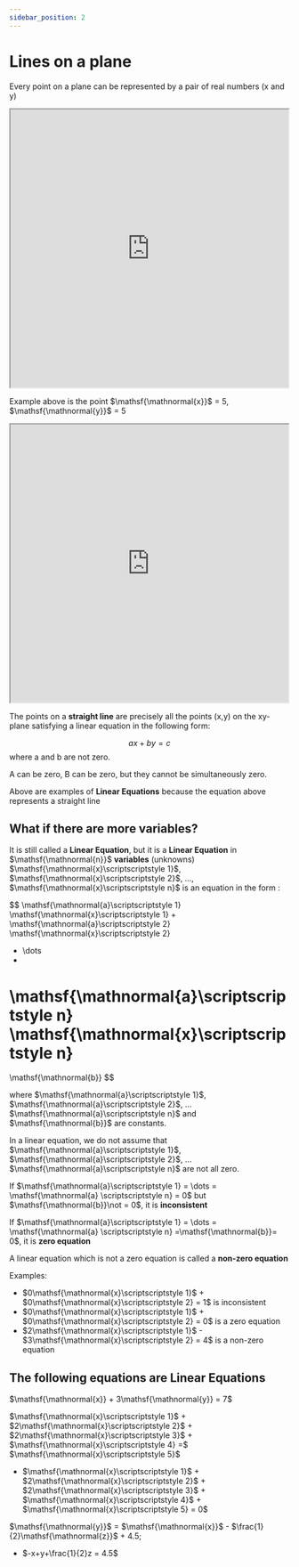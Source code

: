 ```yaml
---
sidebar_position: 2
---
```


# Lines on a plane

Every point on a plane can be represented by a pair of real numbers (x and y)

<iframe src="https://www.desmos.com/calculator/2szpwzyjqv?embed" width="500" height="500"></iframe>

Example above is the point $\mathsf{\mathnormal{x}}$ = 5, $\mathsf{\mathnormal{y}}$ = 5

<iframe src="https://www.desmos.com/calculator/yaz1b9vj9q?embed" width="500" height="500"></iframe>

The points on a **straight line** are precisely all the points (x,y) on the xy-plane satisfying a linear equation in the following form:

$$
ax + by = c
$$
where a and b are not zero.

A can be zero, B can be zero, but they cannot be simultaneously zero.

Above are examples of **Linear Equations** because the equation above represents a straight line

## What if there are more variables?


It is still called a **Linear Equation**, but it is a **Linear Equation** in $\mathsf{\mathnormal{n}}$ **variables** (unknowns) $\mathsf{\mathnormal{x}\scriptscriptstyle 1}$, $\mathsf{\mathnormal{x}\scriptscriptstyle 2}$, ..., $\mathsf{\mathnormal{x}\scriptscriptstyle n}$ is an equation in the form :

$$
\mathsf{\mathnormal{a}\scriptscriptstyle 1}
\mathsf{\mathnormal{x}\scriptscriptstyle 1}
+
\mathsf{\mathnormal{a}\scriptscriptstyle 2}
\mathsf{\mathnormal{x}\scriptscriptstyle 2}
+ \dots
+ 
\mathsf{\mathnormal{a}\scriptscriptstyle n}
\mathsf{\mathnormal{x}\scriptscriptstyle n}
=
\mathsf{\mathnormal{b}}
$$

where $\mathsf{\mathnormal{a}\scriptscriptstyle 1}$, $\mathsf{\mathnormal{a}\scriptscriptstyle 2}$, $\dots$ $\mathsf{\mathnormal{a}\scriptscriptstyle n}$ and $\mathsf{\mathnormal{b}}$ are constants.

In a linear equation, we do not assume that $\mathsf{\mathnormal{a}\scriptscriptstyle 1}$, $\mathsf{\mathnormal{a}\scriptscriptstyle 2}$, $\dots$ $\mathsf{\mathnormal{a}\scriptscriptstyle n}$ are not all zero.

If $\mathsf{\mathnormal{a}\scriptscriptstyle 1} = \dots = \mathsf{\mathnormal{a} \scriptscriptstyle n} = 0$ but $\mathsf{\mathnormal{b}}\not = 0$, it is **inconsistent**

If $\mathsf{\mathnormal{a}\scriptscriptstyle 1} = \dots = \mathsf{\mathnormal{a} \scriptscriptstyle n} =\mathsf{\mathnormal{b}}= 0$, it is **zero equation**

A linear equation which is not a zero equation is called a **non-zero equation**

Examples:

- $0\mathsf{\mathnormal{x}\scriptscriptstyle 1}$ + $0\mathsf{\mathnormal{x}\scriptscriptstyle 2} = 1$ is inconsistent
- $0\mathsf{\mathnormal{x}\scriptscriptstyle 1}$ + $0\mathsf{\mathnormal{x}\scriptscriptstyle 2} = 0$ is a zero equation
- $2\mathsf{\mathnormal{x}\scriptscriptstyle 1}$ - $3\mathsf{\mathnormal{x}\scriptscriptstyle 2} = 4$ is a non-zero equation

## The following equations are Linear Equations

$\mathsf{\mathnormal{x}} + 3\mathsf{\mathnormal{y}} = 7$

$\mathsf{\mathnormal{x}\scriptscriptstyle 1}$ + $2\mathsf{\mathnormal{x}\scriptscriptstyle 2}$ + $2\mathsf{\mathnormal{x}\scriptscriptstyle 3}$ + $\mathsf{\mathnormal{x}\scriptscriptstyle 4} =$ $\mathsf{\mathnormal{x}\scriptscriptstyle 5}$

  - $\mathsf{\mathnormal{x}\scriptscriptstyle 1}$ + $2\mathsf{\mathnormal{x}\scriptscriptstyle 2}$ + $2\mathsf{\mathnormal{x}\scriptscriptstyle 3}$ + $\mathsf{\mathnormal{x}\scriptscriptstyle 4}$ + $\mathsf{\mathnormal{x}\scriptscriptstyle 5} = 0$

$\mathsf{\mathnormal{y}}$ = $\mathsf{\mathnormal{x}}$ - $\frac{1}{2}\mathsf{\mathnormal{z}}$ + $4.5$;
  
  - $-x+y+\frac{1}{2}z = 4.5$